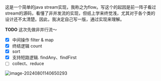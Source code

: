 这是一个简单的java stream实现，我称之为flow。写这个的起因是前一阵子看过stream的源码，看懂了非并发流的实现，但纸上学来终觉浅，尤其对于各个类的设计还不太清楚。因此，我决定自己写一版，通过实现来理解。

**TODO**
这次先做非并行流～

- [x] 中间操作 filter & map
- [x] 终结逻辑 count
- [x] sort 
- [x] 支持短路逻辑. findAny、findFirst
- [ ] collect、reduce

![image-20240801140650293](https://kkbabe-picgo.oss-cn-hangzhou.aliyuncs.com/img/image-20240801140650293.png)